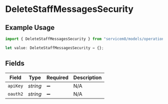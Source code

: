 # DeleteStaffMessagesSecurity

## Example Usage

```typescript
import { DeleteStaffMessagesSecurity } from "servicem8/models/operations";

let value: DeleteStaffMessagesSecurity = {};
```

## Fields

| Field              | Type               | Required           | Description        |
| ------------------ | ------------------ | ------------------ | ------------------ |
| `apiKey`           | *string*           | :heavy_minus_sign: | N/A                |
| `oauth2`           | *string*           | :heavy_minus_sign: | N/A                |